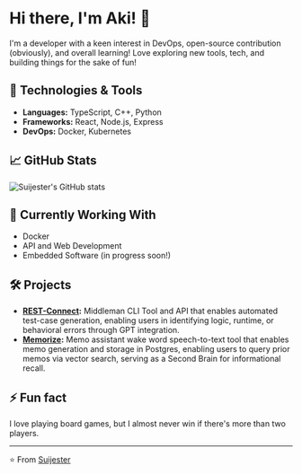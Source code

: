 # Hi there, I'm Aki! 👋

I'm a developer with a keen interest in DevOps, open-source contribution (obviously), and overall learning! Love exploring new tools, tech, and building things for the sake of fun!

## 🔧 Technologies & Tools

- **Languages:** TypeScript, C++, Python
- **Frameworks:** React, Node.js, Express
- **DevOps:** Docker, Kubernetes

## 📈 GitHub Stats

![Suijester's GitHub stats](https://github-readme-stats.vercel.app/api?username=Suijester&show_icons=true&theme=radical)

## 🌱 Currently Working With

- Docker
- API and Web Development
- Embedded Software (in progress soon!)

## 🛠️ Projects

- **[REST-Connect](https://github.com/Suijester/REST-Connect):** Middleman CLI Tool and API that enables automated test-case generation, enabling users in identifying logic, runtime, or behavioral errors through GPT integration.
- **[Memorize](https://github.com/Suijester/Memorize):** Memo assistant wake word speech-to-text tool that enables memo generation and storage in Postgres, enabling users to query prior memos via vector search, serving as a Second Brain for informational recall.

## ⚡ Fun fact

I love playing board games, but I almost never win if there's more than two players.

---

⭐️ From [Suijester](https://github.com/Suijester)
